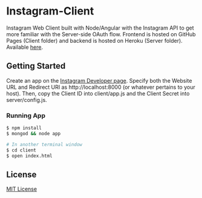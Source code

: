 Instagram-Client
================

Instagram Web Client built with Node/Angular with the Instagram API to get more familiar with the Server-side OAuth flow. Frontend is hosted on GitHub Pages (Client folder) and backend is hosted on Heroku (Server folder). Available [here](http://xasos.github.io/Instagram-Client).

## Getting Started
Create an app on the [Instagram Developer page](http://instagram.com/developer/). Specify both the Website URL and Redirect URI as http://localhost:8000 (or whatever pertains to your host). Then, copy the Client ID into client/app.js and the Client Secret into server/config.js.

### Running App
```sh
$ npm install
$ mongod && node app

# In another terminal window
$ cd client
$ open index.html
```

## License
[MIT License](LICENSE)
